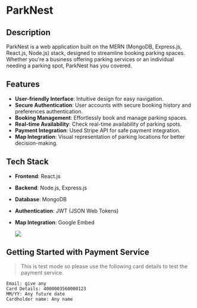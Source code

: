 # ParkNest

## Description

ParkNest is a web application built on the MERN (MongoDB, Express.js, React.js, Node.js) stack, designed to streamline booking parking spaces. Whether you're a business offering parking services or an individual needing a parking spot, ParkNest has you covered.

## Features

- **User-friendly Interface**: Intuitive design for easy navigation.
- **Secure Authentication**: User accounts with secure booking history and preferences authentication.
- **Booking Management**: Effortlessly book and manage parking spaces.
- **Real-time Availability**: Check real-time availability of parking spots.
- **Payment Integration**: Used Stripe API for safe payment integration.
- **Map Integration**: Visual representation of parking locations for better decision-making.

## Tech Stack

- **Frontend**: React.js
- **Backend**: Node.js, Express.js
- **Database**: MongoDB
- **Authentication**: JWT (JSON Web Tokens)
- **Map Integration**: Google Embed

  <img src="https://skillicons.dev/icons?i=react,tailwind,mongodb,express,nodejs,postman,netlify,figma,stripe"/>

## Getting Started with Payment Service

> This is test mode so please use the following card details to test the payment service.

```
Email: give any
Card Details: 4000003560000123
MM/YY: Any future date
Cardholder name: Any name
``````

